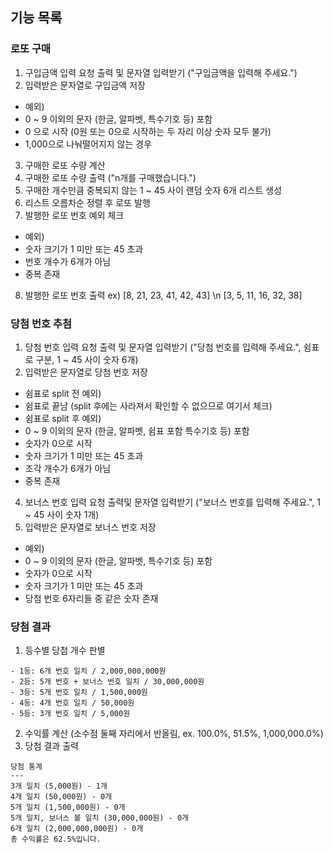 ## 기능 목록

### 로또 구매
1. 구입금액 입력 요청 출력 및 문자열 입력받기 ("구입금액을 입력해 주세요.")
2. 입력받은 문자열로 구입금액 저장
 * 예외)
 * 0 ~ 9 이외의 문자 (한글, 알파벳, 특수기호 등) 포함
 * 0 으로 시작 (0원 또는 0으로 시작하는 두 자리 이상 숫자 모두 불가)
 * 1,000으로 나눠떨어지지 않는 경우 
3. 구매한 로또 수량 계산
4. 구매한 로또 수량 출력 ("n개를 구매했습니다.")
5. 구매한 개수만큼 중복되지 않는 1 ~ 45 사이 랜덤 숫자 6개 리스트 생성
6. 리스트 오름차순 정렬 후 로또 발행
7. 발행한 로또 번호 예외 체크
 * 예외)
 * 숫자 크기가 1 미만 또는 45 초과
 * 번호 개수가 6개가 아님
 * 중복 존재
8. 발행한 로또 번호 출력 ex) [8, 21, 23, 41, 42, 43] \n [3, 5, 11, 16, 32, 38]

### 당첨 번호 추첨
1. 당첨 번호 입력 요청 출력 및 문자열 입력받기 ("당첨 번호를 입력해 주세요.", 쉼표로 구분, 1 ~ 45 사이 숫자 6개)
2. 입력받은 문자열로 당첨 번호 저장
 * 쉼표로 split 전 예외)
 * 쉼표로 끝남 (split 후에는 사라져서 확인할 수 없으므로 여기서 체크)
 * 쉼표로 split 후 예외)
 * 0 ~ 9 이외의 문자 (한글, 알파벳, 쉼표 포함 특수기호 등) 포함
 * 숫자가 0으로 시작
 * 숫자 크기가 1 미만 또는 45 초과
 * 조각 개수가 6개가 아님
 * 중복 존재
4. 보너스 번호 입력 요청 출력및 문자열 입력받기 ("보너스 번호를 입력해 주세요.", 1 ~ 45 사이 숫자 1개)
5. 입력받은 문자열로 보너스 번호 저장
 * 예외)
 * 0 ~ 9 이외의 문자 (한글, 알파벳, 특수기호 등) 포함
 * 숫자가 0으로 시작
 * 숫자 크기가 1 미만 또는 45 초과
 * 당첨 번호 6자리들 중 같은 숫자 존재

### 당첨 결과
1. 등수별 당첨 개수 판별
```
- 1등: 6개 번호 일치 / 2,000,000,000원
- 2등: 5개 번호 + 보너스 번호 일치 / 30,000,000원
- 3등: 5개 번호 일치 / 1,500,000원
- 4등: 4개 번호 일치 / 50,000원
- 5등: 3개 번호 일치 / 5,000원
```
2. 수익률 계산 (소수점 둘째 자리에서 반올림, ex. 100.0%, 51.5%, 1,000,000.0%)
3. 당첨 결과 출력
```
당첨 통계
---
3개 일치 (5,000원) - 1개
4개 일치 (50,000원) - 0개
5개 일치 (1,500,000원) - 0개
5개 일치, 보너스 볼 일치 (30,000,000원) - 0개
6개 일치 (2,000,000,000원) - 0개
총 수익률은 62.5%입니다.
```